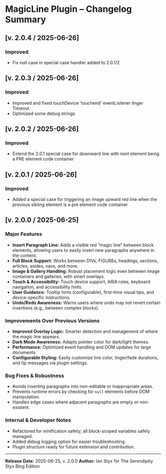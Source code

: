 # MagicLine Plugin – Changelog Summary

## [v. 2.0.4 / 2025-06-26]

### Improved
- Fix null case in special case handler added to 2.0.1/2


## [v. 2.0.3 / 2025-06-26]

### Improved
- Improved and fixed touchDevice 'touchend' eventListener linger Timeout
- Optimized some debug strings


## [v. 2.0.2 / 2025-06-26]

### Improved
- Extend the 2.0.1 special case for downward line with next element being a PRE element code container


## [v. 2.0.1 / 2025-06-26]

### Improved
- Added a special case for triggering an image upward red line when the previous sibling element is a pre element code container


## [v. 2.0.0 / 2025-06-25]

### Major Features
- **Insert Paragraph Line:** Adds a visible red “magic line” between block elements, allowing users to easily insert new paragraphs anywhere in the content.
- **Full Block Support:** Works between DIVs, FIGUREs, headings, sections, articles, asides, navs, and more.
- **Image & Gallery Handling:** Robust placement logic even between image containers and galleries, with smart overlays.
- **Touch & Accessibility:** Touch device support, ARIA roles, keyboard navigation, and accessibility hints.
- **User Guidance:** Tooltip hints (configurable), first-time visual tips, and device-specific instructions.
- **Undo/Redo Awareness:** Warns users where undo may not revert certain insertions (e.g., between complex blocks).

### Improvements Over Previous Versions
- **Improved Overlay Logic:** Smarter detection and management of where the magic line appears.
- **Dark Mode Awareness:** Adapts pointer color for dark/light themes.
- **Performance:** Optimized event handling and DOM updates for large documents.
- **Configurable Styling:** Easily customize line color, linger/fade durations, and tip messages via plugin settings.

### Bug Fixes & Robustness
- Avoids inserting paragraphs into non-editable or inappropriate areas.
- Prevents runtime errors by checking for `null` elements before DOM manipulation.
- Handles edge cases where adjacent paragraphs are empty or non-existent.

### Internal & Developer Notes
- Refactored for minification safety; all block-scoped variables safely managed.
- Added debug logging option for easier troubleshooting.
- Plugin structure ready for future extension and contribution.

---

**Release Date:** 2025-06-25, v. 2.0.0
**Author:** Ian Styx for The Serendipity Styx Blog Edition
